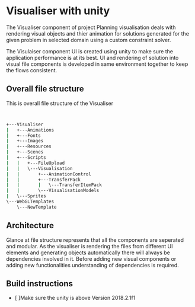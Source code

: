# Visualiser with unity
The Visualiser component of project Planning visualisation deals with rendering visual objects and thier animation for solutions generated for the given problem in selected domain using a custom constraint solver.

The Visulaiser component UI is created using unity to make sure the application performance is at its best. UI and rendering of solution into visual file components is developed in same environment together to keep the flows consistent.
## Overall file structure
This is overall file structure of the Visualiser
```bash


+---Visualiser
|   +---Animations
|   +---Fonts
|   +---Images
|   +---Resources
|   +---Scenes
|   +---Scripts
|   |   +---FileUpload
|   |   \---Visualisation
|   |       +---AnimationControl
|   |       +---TransferPack
|   |       |   \---TransferItemPack
|   |       \---VisualisationModels
|   \---Sprites
\---WebGLTemplates
    \---NewTemplate

```
## Architecture
Glance at file structure represents that all the components are seperated and modular. As the visualiser is rendering the files from different UI elements and generating objects automatically there will always be dependencies involved in it. Before adding new visual components or adding new functionalities understanding of dependencies is required.

## Build instructions 
- [ ]Make sure the unity is above Version 2018.2.1f1
